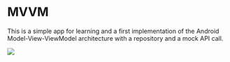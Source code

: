 # MVVM

This is a simple app for learning and a first implementation of the Android Model-View-ViewModel architecture with a repository and a mock API call. 

![](demo.gif)
